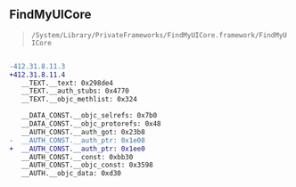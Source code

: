 ## FindMyUICore

> `/System/Library/PrivateFrameworks/FindMyUICore.framework/FindMyUICore`

```diff

-412.31.8.11.3
+412.31.8.11.4
   __TEXT.__text: 0x298de4
   __TEXT.__auth_stubs: 0x4770
   __TEXT.__objc_methlist: 0x324

   __DATA_CONST.__objc_selrefs: 0x7b0
   __DATA_CONST.__objc_protorefs: 0x48
   __AUTH_CONST.__auth_got: 0x23b8
-  __AUTH_CONST.__auth_ptr: 0x1e08
+  __AUTH_CONST.__auth_ptr: 0x1ee0
   __AUTH_CONST.__const: 0xbb30
   __AUTH_CONST.__objc_const: 0x3598
   __AUTH.__objc_data: 0xd30

```
